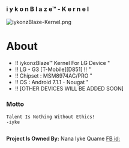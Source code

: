 ### i y k o n B l a z e™ - K e r n e l ###
![iykonzBlaze-Kernel.png](https://bitbucket.org/repo/xKByeL/images/2179548394-iykonzBlaze-Kernel.png)

# About #

 * !! iykonzBlaze™ Kernel For LG Device  "
 * !! LG - G3 [T-Mobile][D851] !! "
 * !! Chipset : MSM8974AC/PRO  "
 * !! OS : Android 7.1.1 - Nougat  "
 * !! [OTHER DEVICES WILL BE ADDED SOON]  


### Motto ###

```
Talent Is Nothing Without Ethics!
-iyke


```



**Project Is Owned By:** 
  Nana Iyke Quame
  [FB id:](https://www.facebook.com/zac.nana.iyke)
